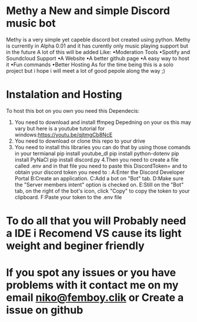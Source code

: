 # Methy a New and simple Discord music bot
 Methy is a very simple yet capeble discord bot created using python.
 Methy is currently in Alpha 0.01 and it has curently only music playing support but in the future A lot of this will be added Like:
 •Moderation Tools
 •Spotify and Soundcloud Support
 •A Website
 •A better github page
 •A easy way to host it
 •Fun commands
 •Better Hosting
 As for the time being this is a solo project but i hope i will meet a lot of good pepole along the way ;)
 # Instalation and Hosting
 To host this bot on you own you need this Dependecis:
 1. You need to download and install ffmpeg
  Depedning on your os this may vary but here is a youtube tutorial for windows:https://youtu.be/qjtmgCb8NcE
 2. You need to download or clone this repo to your drive
 3. You need to install this libraries you can do that by using those comands in your termianal
  pip install youtube_dl
  pip install python-dotenv
  pip install PyNaCl
  pip install discord.py
4.Then you need to create a file called .env and in that file you need to paste this DiscordToken=<Your token here WITHOUT THE BRACETS>
and to obtain your discord token you need to :
A:Enter the Discord Developer Portal
B:Create an application.
C:Add a bot on "Bot" tab.
D:Make sure the "Server members intent" option is checked on.
E:Still on the "Bot" tab, on the right of the bot's icon, click "Copy" to copy the token to your clipboard.
F:Paste your token to the .env file
# To  do all that you will Probably need a IDE i Recomend VS cause its light weight and beginer friendly
# If you spot any issues or you have problems with it contact me on my email niko@femboy.clik or Create a issue on github

